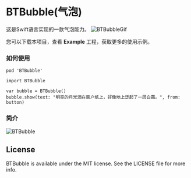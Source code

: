 

# BTBubble(气泡)



这是Swift语言实现的一款气泡能力。
![BTBubbleGif](https://github.com/intsig171/BTBubble/blob/main/Sample/bubbleSmaple.gif)



您可以下载本项目，查看 **Example**  工程，获取更多的使用示例。



### 如何使用

```
pod 'BTBubble'
```

```
import BTBubble

var bubble = BTBubble()
bubble.show(text: "明亮的月光洒在窗户纸上，好像地上泛起了一层白霜。", from: button)
```



### 简介

![BTBubble](https://github.com/intsig171/BTBubble/assets/87351449/8b8b197d-c412-443a-98c7-42d655a2f6c3)




## License

BTBubble is available under the MIT license. See the LICENSE file for more info.
